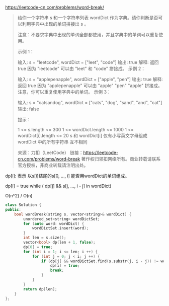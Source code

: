 https://leetcode-cn.com/problems/word-break/

> 给你一个字符串 s 和一个字符串列表 wordDict 作为字典。请你判断是否可以利用字典中出现的单词拼接出 s 。
>
> 注意：不要求字典中出现的单词全部都使用，并且字典中的单词可以重复使用。
>
>  
>
> 示例 1：
>
> 输入: s = "leetcode", wordDict = ["leet", "code"]
> 输出: true
> 解释: 返回 true 因为 "leetcode" 可以由 "leet" 和 "code" 拼接成。
> 示例 2：
>
> 输入: s = "applepenapple", wordDict = ["apple", "pen"]
> 输出: true
> 解释: 返回 true 因为 "applepenapple" 可以由 "apple" "pen" "apple" 拼接成。
>      注意，你可以重复使用字典中的单词。
> 示例 3：
>
> 输入: s = "catsandog", wordDict = ["cats", "dog", "sand", "and", "cat"]
> 输出: false
>
>
> 提示：
>
> 1 <= s.length <= 300
> 1 <= wordDict.length <= 1000
> 1 <= wordDict[i].length <= 20
> s 和 wordDict[i] 仅有小写英文字母组成
> wordDict 中的所有字符串 互不相同
>
> 来源：力扣（LeetCode）
> 链接：https://leetcode-cn.com/problems/word-break
> 著作权归领扣网络所有。商业转载请联系官方授权，非商业转载请注明出处。

dp[i]: 表示 以s[i]结尾的s[0, ..., i] 能否用wordDict的单词组成。

dp[i] = true while ( dp[j] && s[j, ..., i - j] in wordDict) 

O(n^2) / O(n)

```cpp
class Solution {
public:
    bool wordBreak(string s, vector<string>& wordDict) {
        unordered_set<string> wordDictSet;
        for (auto word: wordDict) {
            wordDictSet.insert(word);
        }
        int len = s.size();
        vector<bool> dp(len + 1, false);
        dp[0] = true;
        for (int i = 1; i <= len; i ++) {
            for (int j = 0; j < i; j ++) {
                if (dp[j] && wordDictSet.find(s.substr(j, i - j)) != wordDictSet.end()) {
                    dp[i] = true;
                    break;
                }
            }
        }
        return dp[len];
    }
};
```

